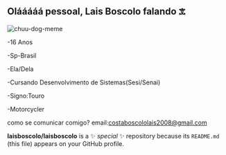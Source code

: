 ## Olááááá pessoal, Lais Boscolo falando 𖠊
![chuu-dog-meme](https://github.com/user-attachments/assets/a707469e-9b45-41d2-8e52-6b4aaaacbf77)

-16 Anos

-Sp-Brasil

-Ela/Dela

-Cursando Desenvolvimento de Sistemas(Sesi/Senai)

-Signo:Touro

-Motorcycler

como se comunicar comigo? email:costaboscololais2008@gmail.com





**laisboscolo/laisboscolo** is a ✨ _special_ ✨ repository because its `README.md` (this file) appears on your GitHub profile.






